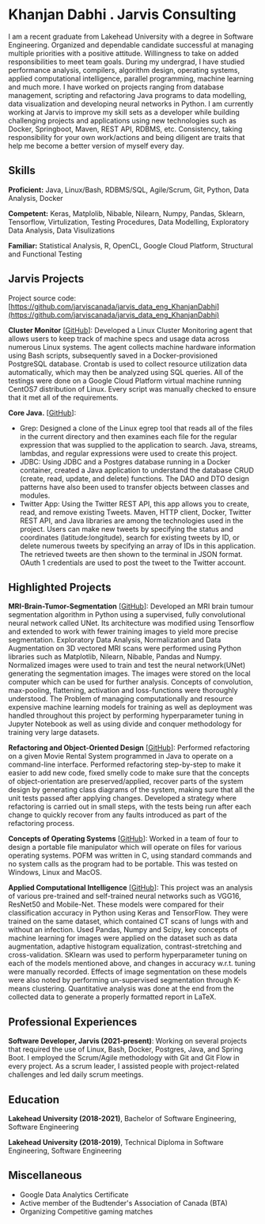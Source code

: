 # Khanjan Dabhi . Jarvis Consulting

I am a recent graduate from Lakehead University with a degree in Software Engineering. Organized and dependable candidate successful at managing multiple priorities with a positive attitude. Willingness to take on added responsibilities to meet team goals. During my undergrad, I have studied performance analysis, compilers, algorithm design, operating systems, applied computational intelligence, parallel programming, machine learning and much more. I have worked on projects ranging from database management, scripting and refactoring Java programs to data modelling, data visualization and developing neural networks in Python. I am currently working at Jarvis to improve my skill sets as a developer while building challenging projects and applications using new technologies such as Docker, Springboot, Maven, REST API, RDBMS, etc. Consistency, taking responsibility for your own work/actions and being diligent are traits that help me become a better version of myself every day.

## Skills

**Proficient:** Java, Linux/Bash, RDBMS/SQL, Agile/Scrum, Git, Python, Data Analysis, Docker

**Competent:** Keras, Matplolib, Nibable, Nilearn, Numpy, Pandas, Sklearn, Tensorflow, Virtulization, Testing Procedures, Data Modelling, Exploratory Data Analysis, Data Visulizations

**Familiar:** Statistical Analysis, R, OpenCL, Google Cloud Platform, Structural and Functional Testing

## Jarvis Projects

Project source code: [https://github.com/jarviscanada/jarvis_data_eng_KhanjanDabhi](https://github.com/jarviscanada/jarvis_data_eng_KhanjanDabhi)


**Cluster Monitor** [[GitHub](https://github.com/jarviscanada/jarvis_data_eng_KhanjanDabhi/tree/master/linux_sql)]: Developed a Linux Cluster Monitoring agent that allows users to keep track of machine specs and usage data across numerous Linux systems. The agent collects machine hardware information using Bash scripts, subsequently saved in a Docker-provisioned PostgreSQL database. Crontab is used to collect resource utilization data automatically, which may then be analyzed using SQL queries. All of the testings were done on a Google Cloud Platform virtual machine running CentOS7 distribution of Linux. Every script was manually checked to ensure that it met all of the requirements.

**Core Java.** [[GitHub](https://github.com/jarviscanada/jarvis_data_eng_KhanjanDabhi/tree/master/core_java)]:
      
  - Grep: Designed a clone of the Linux egrep tool that reads all of the files in the current directory and then examines each file for the regular expression that was supplied to the application to search. Java, streams, lambdas, and regular expressions were used to create this project.
  - JDBC: Using JDBC and a Postgres database running in a Docker container, created a Java application to understand the database CRUD (create, read, update, and delete) functions. The DAO and DTO design patterns have also been used to transfer objects between classes and modules.
  - Twitter App: Using the Twitter REST API, this app allows you to create, read, and remove existing Tweets. Maven, HTTP client, Docker, Twitter REST API, and Java libraries are among the technologies used in the project. Users can make new tweets by specifying the status and coordinates (latitude:longitude), search for existing tweets by ID, or delete numerous tweets by specifying an array of IDs in this application. The retrieved tweets are then shown to the terminal in JSON format. OAuth 1 credentials are used to post the tweet to the Twitter account.

## Highlighted Projects
**MRI-Brain-Tumor-Segmentation** [[GitHub](https://github.com/KhanjanDabhi/MRI-Brain-Tumor-Segmentation)]: Developed an MRI brain tumour segmentation algorithm in Python using a supervised, fully convolutional neural network called UNet. Its architecture was modified using Tensorflow and extended to work with fewer training images to yield more precise segmentation. Exploratory Data Analysis, Normalization and Data Augmentation on 3D vectored MRI scans were performed using Python libraries such as Matplotlib, Nilearn, Nibable, Pandas and Numpy. Normalized images were used to train and test the neural network(UNet) generating the segmentation images. The images were stored on the local computer which can be used for further analysis. Concepts of convolution, max-pooling, flattening, activation and loss-functions were thoroughly understood. The Problem of managing computationally and resource expensive machine learning models for training as well as deployment was handled throughout this project by performing hyperparameter tuning in Jupyter Notebook as well as using divide and conquer methodology for training very large datasets.

**Refactoring and Object-Oriented Design** [[GitHub](https://github.com/KhanjanDabhi/Refactoring)]: Performed refactoring on a given Movie Rental System programmed in Java to operate on a command-line interface. Performed refactoring step-by-step to make it easier to add new code, fixed smelly code to make sure that the concepts of object-orientation are preserved/applied, recover parts of the system design by generating class diagrams of the system, making sure that all the unit tests passed after applying changes. Developed a strategy where refactoring is carried out in small steps, with the tests being run after each change to quickly recover from any faults introduced as part of the refactoring process.

**Concepts of Operating Systems** [[GitHub](https://github.com/KhanjanDabhi/Concepts-of-Operating-Systems)]: Worked in a team of four to design a portable file manipulator which will operate on files for various operating systems. POFM was written in C, using standard commands and no system calls as the program had to be portable. This was tested on Windows, Linux and MacOS.

**Applied Computational Intelligence** [[GitHub](https://github.com/KhanjanDabhi/Applied-Computational-Intelligence)]: This project was an analysis of various pre-trained and self-trained neural networks such as VGG16, ResNet50 and Mobile-Net. These models were compared for their classification accuracy in Python using Keras and TensorFlow. They were trained on the same dataset, which contained CT scans of lungs with and without an infection. Used Pandas, Numpy and Scipy, key concepts of machine learning for images were applied on the dataset such as data augmentation, adaptive histogram equalization, contrast-stretching and cross-validation. SKlearn was used to perform hyperparameter tuning on each of the models mentioned above, and changes in accuracy w.r.t. tuning were manually recorded. Effects of image segmentation on these models were also noted by performing un-supervised segmentation through K-means clustering. Quantitative analysis was done at the end from the collected data to generate a properly formatted report in LaTeX.


## Professional Experiences

**Software Developer, Jarvis (2021-present)**: Working on several projects that required the use of Linux, Bash, Docker, Postgres, Java, and Spring Boot. I employed the Scrum/Agile methodology with Git and Git Flow in every project. As a scrum leader, I assisted people with project-related challenges and led daily scrum meetings.


## Education
**Lakehead University (2018-2021)**, Bachelor of Software Engineering, Software Engineering

**Lakehead University (2018-2019)**, Technical Diploma in Software Engineering, Software Engineering


## Miscellaneous
- Google Data Analytics Certificate
- Active member of the Budtender's Association of Canada (BTA)
- Organizing Competitive gaming matches
